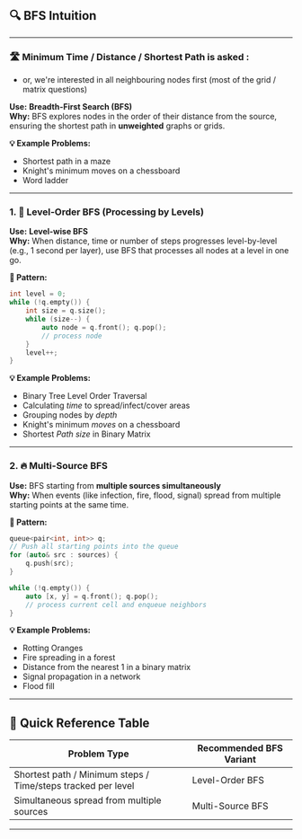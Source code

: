 ## 🔍 BFS Intuition
---

### 🛣️ Minimum Time / Distance / Shortest Path is asked :
- or, we're interested in all neighbouring nodes first (most of the grid / matrix questions)

**Use:** **Breadth-First Search (BFS)**  
**Why:** BFS explores nodes in the order of their distance from the source, ensuring the shortest path in **unweighted** graphs or grids.

**💡 Example Problems:**
- Shortest path in a maze
- Knight's minimum moves on a chessboard
- Word ladder

---

### 1. 📶 Level-Order BFS (Processing by Levels)

**Use:** **Level-wise BFS**  
**Why:** When distance, time or number of steps progresses level-by-level (e.g., 1 second per layer), use BFS that processes all nodes at a level in one go.

**🧱 Pattern:**
```cpp
int level = 0;
while (!q.empty()) {
    int size = q.size();
    while (size--) {
        auto node = q.front(); q.pop();
        // process node
    }
    level++;
}
```

**💡 Example Problems:**
- Binary Tree Level Order Traversal
- Calculating *time* to spread/infect/cover areas
- Grouping nodes by *depth*
- Knight's minimum *moves* on a chessboard
- Shortest *Path size* in Binary Matrix

---

### 2. 🔥 Multi-Source BFS

**Use:** BFS starting from **multiple sources simultaneously**  
**Why:** When events (like infection, fire, flood, signal) spread from multiple starting points at the same time.

**🧱 Pattern:**
```cpp
queue<pair<int, int>> q;
// Push all starting points into the queue
for (auto& src : sources) {
    q.push(src);
}

while (!q.empty()) {
    auto [x, y] = q.front(); q.pop();
    // process current cell and enqueue neighbors
}
```

**💡 Example Problems:**
- Rotting Oranges
- Fire spreading in a forest
- Distance from the nearest 1 in a binary matrix
- Signal propagation in a network
- Flood fill

---

## 🧠 Quick Reference Table

| Problem Type                                                  | Recommended BFS Variant     |
|---------------------------------------------------------------|-----------------------------|
| Shortest path / Minimum steps /  Time/steps tracked per level | Level-Order BFS             |
| Simultaneous spread from multiple sources                     | Multi-Source BFS            |

---
